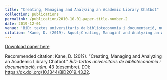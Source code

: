 ```yaml
---
title: "Creating, Managing and Analyzing an Academic Library Chatbot"
collection: publications
permalink: /publication/2010-10-01-paper-title-number-2
date: 2019-12-01
venue: 'BiD: textos universitaris de biblioteconomia i documentació, núm'
citation: 'Kane, D. (2019). &quot;Creating, Managinf and Analyzing an Academic Library Chatbot.&quot; <i>BiD: textos universitaris de biblioteconomia i documentació, núm</i>. 43.'
---
```


[Download paper here](https://dx.doi.org/10.1344/BiD2019.43.22)

Recommended citation: Kane, D. (2019). "Creating, Managing and Analyzing an Academic Library Chatbot." <i>BiD: textos universitaris de biblioteconomia i documentació, núm</i>. 43 (desembre). DOI: https://dx.doi.org/10.1344/BiD2019.43.22.
